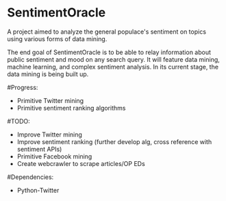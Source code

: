 # SentimentOracle
A project aimed to analyze the general populace's sentiment on topics using various forms of data mining.

The end goal of SentimentOracle is to be able to relay information about public sentiment and mood on any search query. It will feature
data mining, machine learning, and complex sentiment analysis. In its current stage, the data mining is being built up.

#Progress:

- Primitive Twitter mining
- Primitive sentiment ranking algorithms

#TODO: 

- Improve Twitter mining
- Improve sentiment ranking (further develop alg, cross reference with sentiment APIs)
- Primitive Facebook mining
- Create webcrawler to scrape articles/OP EDs

#Dependencies:

- Python-Twitter
